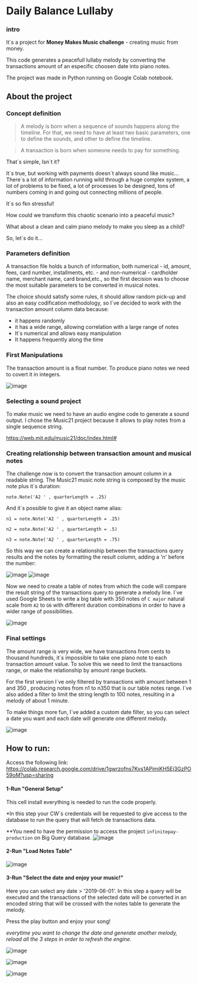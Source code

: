 # Daily Balance Lullaby

### intro

It´s a project for **Money Makes Music challenge** - creating music from money.

This code generates a peacefull lullaby melody by converting the transactions amount of an especific choosen date into piano notes.

The project was made in Python running on Google Colab notebook.

## About the project

### Concept definition

>A melody is born when a sequence of sounds happens along the timeline. For that, we need to have at least two basic parameters, one to define the sounds, and other to define the timeline.

>A transaction is born when someone needs to pay for something.

That´s simple, Isn´t it? 

It´s true, but working with payments doesn´t always sound like music…
There´s a lot of information running wild through a huge complex system, a lot of problems to be fixed, a lot of processes to be designed, tons of numbers coming in and going out connecting millions of people.

It´s so fkn stressful! 

How could we transform this chaotic scenario into a peaceful music?

What about a clean and calm piano melody to make you sleep as a child?

So, let´s do it...

### Parameters definition

A transaction file holds a bunch of information, both numerical - id, amount, fees, card number, installments, etc. - and non-numerical - cardholder name, merchant name, card brand,etc., so the first decision was to choose the most suitable parameters to be converted in musical notes.


The choice should satisfy some rules, it should allow random pick-up and also an easy codification methodology, so I´ve decided to work with the transaction amount column data because: 

- it happens randomly
- it has a wide range, allowing correlation with a large range of notes
- It´s numerical and allows easy manipulation
- It happens frequently along the time


### First Manipulations

The transaction amount is a float number. To produce piano notes we need to covert it in integers.


![image](https://user-images.githubusercontent.com/71954914/176128437-787a71b4-5cd8-442d-9542-cbc900950f1d.png)

### Selecting a sound project

To make music we need to have an audio engine code to generate a sound output. I chose the Music21 project because it allows to play notes from a single sequence string.

https://web.mit.edu/music21/doc/index.html#

### Creating relationship between transaction amount and musical notes

The challenge now is to convert the transaction amount column in a readable string.
The Music21 music note string is composed by the music note plus it´s duration:

`note.Note('A2 ' , quarterLength = .25)`


And it´s possible to give it an object name alias:


`n1 = note.Note('A2 ' , quarterLength = .25)`

`n2 = note.Note('A2 ' , quarterLength = .5)`

`n3 = note.Note('A2 ' , quarterLength = .75)`


So this way we can create a relationship between the transactions query results and the notes by formatting the result column, adding a 'n' before the number:

![image](https://user-images.githubusercontent.com/71954914/176133623-1f0ecc18-c06c-4e14-8a36-0ee4892875b0.png)
![image](https://user-images.githubusercontent.com/71954914/176141144-cb434b29-2d6f-4b95-ae08-92ab0c5c1c7e.png)


Now we need to create a table of notes from which the code will compare the result string of the transactions query to generate a melody line.
I´ve used Google Sheets to write a big table with 350 notes of `C major` natural scale from `A2` to `G6` with different duration combinations in order to have a wider range of possibilities.

![image](https://user-images.githubusercontent.com/71954914/176138105-110dc3b1-5818-4121-92e8-de7b6f4cf368.png)


### Final settings

The amount range is very wide, we have transactions from cents to thousand hundreds, it´s impossible to take one piano note to each transaction amount value.
To solve this we need to limit the transactions range, or make the relationship by amount range buckets. 

For the first version I´ve only filtered by transactions with amount between 1 and 350 , producing notes from n1 to n350 that is our table notes range. I´ve also added a filter to limit the string length to 100 notes, resulting in a melody of about 1 minute.

To make things more fun, I´ve added a custom date filter, so you can select a date you want and each date will generate one different melody.

![image](https://user-images.githubusercontent.com/71954914/176145242-f7fb4287-a163-4eb1-b50c-764c5b0302de.png)









## How to run:

Access the following link:
https://colab.research.google.com/drive/1gwrzofns7Kvs1APimiKH5Ej3GzPO59oM?usp=sharing


#### 1-Run "General Setup"
This cell install everything is needed to run the code properly. 

*In this step your CW´s credentials will be requested to give access to the database to run the query that will fetch de transactions data. 

**You need to have the permission to access the project `infinitepay-production` on Big Query database.
![image](https://user-images.githubusercontent.com/71954914/176036444-2e6a2ef0-8ad6-4b2c-85d7-1f31478d9405.png)



#### 2-Run "Load Notes Table"
![image](https://user-images.githubusercontent.com/71954914/176036558-15a0aec4-d980-4da6-9985-efbe2b917946.png)




#### 3-Run "Select the date and enjoy your music!"
Here you can select any date > '2019-06-01'. In this step a query will be executed and the transactions of the selected date will be converted in an encoded string that will be crossed with the notes table to generate the melody.

Press the play button and enjoy your song!

*everytime you want to change the date and generate another melody, reload all the 3 steps in order to refresh the engine.*

![image](https://user-images.githubusercontent.com/71954914/176036624-94be1a70-33cd-4b10-aac4-482c59794602.png)


![image](https://user-images.githubusercontent.com/71954914/176036820-fe563147-c7ef-429a-bc54-ff0cf1884573.png)

![image](https://user-images.githubusercontent.com/71954914/176145596-19592539-f99f-4536-ba7d-2d1839e7e6c0.png)

